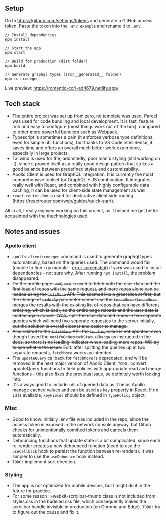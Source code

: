 ## Setup

Go to https://github.com/settings/tokens and generate a GitHub access token. Paste the token into the `.env.example` and rename it to `.env`.

```
// Install dependencies
npm install

// Start the app
npm start

// Build for production (dist folder)
npm build

// Generate graphql types (src/__generated__ folder)
npm run codegen
```

Live preview: https://romantic-cori-ad4679.netlify.app/


## Tech stack

- The entire project was set up from zero, no template was used. Parcel was used for code bundling and local development. It is fast, feature rich and easy to configure (most things work out of the box), compared to other more powerful bundlers such as Webpack. 
- Typescript is sometimes a pain (it enforces verbose type definitions, even for simple util functions), but thanks to VS Code IntelliSense, it saves time and offers an overall much better work experience, especially in large projects.
- Tailwind is used for the, addmitedly, poor man's styling (still working on it), since it proved itself as a really good design pattern that strikes a good balance between predefined styles and customizability.
- Apollo Client is used for GraphQL integration. It is currently the most comprehensive toolset for GraphQL + JS combination. It integrates really well with React, and combined with highly configurable data caching, it can be used for client-side state management as well.
- `react-router-dom` is used for declarative client side routing (https://reactrouter.com/web/guides/quick-start).

All in all, I really enjoyed working on this project, as it helped me get better acquainted with the thechnologies used.


## Notes and issues

### Apollo client
- `apollo client:codegen` command is used to generate graphql types automatically, based on the queries used. The command would fail (unable to find rxjs module - [error screenshot](yarn-bug.JPG)) if `yarn` was used to install dependencies - not sure why. After running `npm install`, the problem disappeared.
- ~~On the profile page `useQuery` is used to fetch both the user data and the first load of repos with the same request, and more repos alone can be loadad using the `fetcMore` API. This seemed like a great idea at first, but the change of `orderBy` parameter cannot use the `fetchMore` (`fetchMore` merges the results with the existing list of repos that can have different ordering, which is bad), so the entire page reloads and the user data is loaded again as well. 
`TODO:` split the user data and repos in two seperate queries which will need two seperate requestes to the server initially, but the solution is overall cleaner and easier to manage.~~
- ~~Also related to the `fetchMore` API, the `loading` value is not updated, even though I used the `notifyOnNetworkStatusChange` as instructed in the docs, so there is no loading indicator when loading more repos. Will try to see what is the issue.~~ Edit: after splitting the queries up in two separate requests, `fetchMore` works as intended.
- The `updateQuery` callback for `fetchMore` is deprecated, and will be removed in the next major version of Apollo Client. `TODO:` convert updateQuery functions to field policies with appropriate
read and merge functions - this also fixes the previous issue, so definitely worth looking into.
- It's always good to include `id`s of queried data as it helps Apollo manage cached values and can be used as `key` property in React. If no `id` is available, `keyFields` should be defined in `TypePolicy` object.

### Misc
- Good to know: initially .env file was included in the repo, since the access token is exposed in the network console anyway, but Gihub checks for unintentionally comitted tokens and cancels them automatically.
- Debouncing functions that update state is a bit complicated, since each re-render creates a new debounced function (need to use the `useCallback` hook to persist the function between re-renders). It was simpler to use the `useDebounce` hook instead.
- `TODO:` implement sort direction.

### Styling
- The app is not optimized for mobile devices, but I might do it in the future for practice. 
- For some reason ::-webkit-scrollbar-thumb class is not included from styles.css in the budeled css file, which consequently makes the scrollbar handle invisible in production (on Chrome and Edge). `TODO:` try to figure out the cause and fix it.
